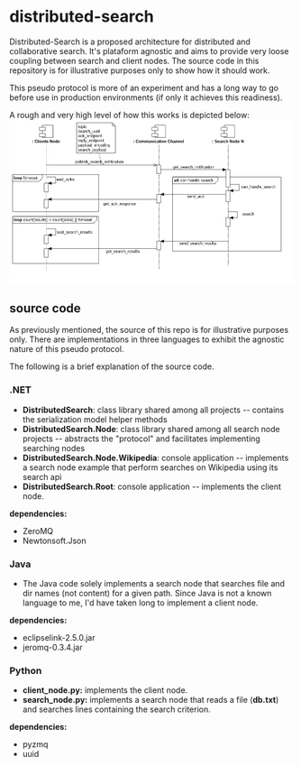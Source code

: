 # distributed-search

Distributed-Search is a proposed architecture for distributed and collaborative search. It's plataform agnostic and aims to provide very loose coupling between search and client nodes. The source code in this repository is for illustrative purposes only to show how it should work.

This pseudo protocol is more of an experiment and has a long way to go before use in production environments (if only it achieves this readiness).

A rough and very high level of how this works is depicted below:
![alt tag](https://raw.githubusercontent.com/zanfranceschi/distributed-search/master/docs/imgs/distributed-search-behaviour.jpg)

## source code

As previously mentioned, the source of this repo is for illustrative purposes only. There are implementations in three languages to exhibit the agnostic nature of this pseudo protocol.

The following is a brief explanation of the source code.

### .NET
- **DistributedSearch**: class library shared among all projects -- contains the serialization model helper methods
- **DistributedSearch.Node**: class library shared among all search node projects -- abstracts the "protocol" and facilitates implementing searching nodes
- **DistributedSearch.Node.Wikipedia**: console application -- implements a search node example that perform searches on Wikipedia using its search api
- **DistributedSearch.Root**: console application -- implements the client node.

**dependencies:**
- ZeroMQ
- Newtonsoft.Json


### Java
- The Java code solely implements a search node that searches file and dir names (not content) for a given path. Since Java is not a known language to me, I'd have taken long to implement a client node.

**dependencies:**
- eclipselink-2.5.0.jar
- jeromq-0.3.4.jar

### Python
- **client_node.py:** implements the client node.
- **search_node.py:** implements a search node that reads a file (**db.txt**) and searches lines containing the search criterion.

**dependencies:**
- pyzmq
- uuid
